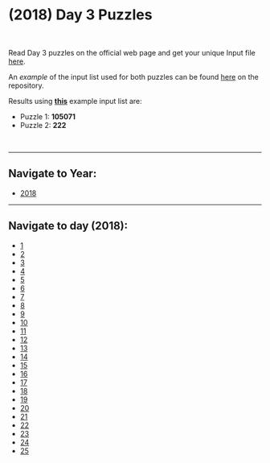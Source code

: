 # **(2018)** Day 3 Puzzles

<br>

 Read Day 3 puzzles on the official web page and get your unique Input file [here](https://adventofcode.com/2018/day/3).


 An *example* of the input list used for both puzzles can be found [here](input.txt) on the repository.

 Results using **[this](input.txt)** example input list are:
  * Puzzle 1: **105071**
  * Puzzle 2: **222**

<br>
<hr>

## Navigate to Year:
* [2018](../../2018)

<hr>

## Navigate to day (2018):
* [1](../day_01)
* [2](../day_02)
* [3](../day_03)
* [4](../day_04)
* [5](../day_05)
* [6](../day_06)
* [7](../day_07)
* [8](../day_08)
* [9](../day_09)
* [10](../day_10)
* [11](../day_11)
* [12](../day_12)
* [13](../day_13)
* [14](../day_14)
* [15](../day_15)
* [16](../day_16)
* [17](../day_17)
* [18](../day_18)
* [19](../day_19)
* [20](../day_20)
* [21](../day_21)
* [22](../day_22)
* [23](../day_23)
* [24](../day_24)
* [25](../day_25)
